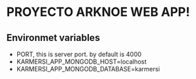 # PROYECTO ARKNOE WEB APP!
## Environmet variables
* PORT, this is server port. by default is 4000
* KARMERSI_APP_MONGODB_HOST=localhost
* KARMERSI_APP_MONGODB_DATABASE=karmersi
